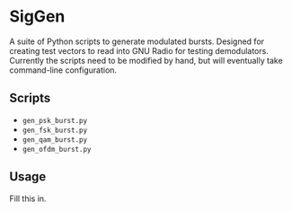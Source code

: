 # SigGen
A suite of Python scripts to generate modulated bursts.  Designed for creating test vectors to read into GNU Radio for testing demodulators.  Currently the scripts need to be modified by hand, but will eventually take command-line configuration.

## Scripts
* `gen_psk_burst.py`
* `gen_fsk_burst.py`
* `gen_qam_burst.py`
* `gen_ofdm_burst.py`

## Usage
Fill this in.
